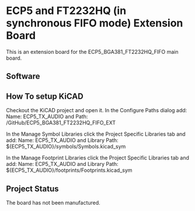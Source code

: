 # ECP5 and FT2232HQ (in synchronous FIFO mode) Extension Board
This is an extension board for the ECP5_BGA381_FT2232HQ_FIFO main board.

## Software

## How To setup KiCAD
Checkout the KiCAD project and open it. In the Configure Paths dialog add: Name: ECP5_TX_AUDIO and Path: <The full path to the GitHub directory>/GitHub/ECP5_BGA381_FT2232HQ_FIFO_EXT

In the Manage Symbol Libraries click the Project Specific Libraries tab and add: Name: ECP5_TX_AUDIO and Library Path: ${ECP5_TX_AUDIO}/symbols/Symbols.kicad_sym

In the Manage Footprint Libraries click the Project Specific Libraries tab and add: Name: ECP5_TX_AUDIO and Library Path: ${ECP5_TX_AUDIO}/footprints/Footprints.kicad_sym

## Project Status
The board has not been manufactured.
